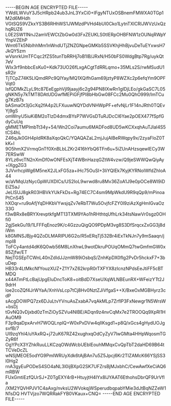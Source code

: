 -----BEGIN AGE ENCRYPTED FILE-----
YWdlLWVuY3J5cHRpb24ub3JnL3YxCi0+IFgyNTUxOSBnemFMWXA0TGp1M2d6MHdh
VGtSQS9VZkxYS3B6RHhWS1JWMzdPVHd4bUI0Cko1LytnTXlCRlJWVzUxQzhqRUZ6
L0E2SW11NnJ2amVEWCtZbGw0d3FxZEUKLS0tIERpOHBFNW1zOUNqRWpYYnpVZEhP
Wmt6Tk5NblhhMm1nWndUTjZNZGNpeGMKb5SSVKhjHhBjvuDeTuEYxwsH7JkQY5zm
wVsnrkUmTFCqc2fZS5tunTbRRHj7oB1lB/JRxN/H50bFS0WdgBtp7Rg/uykQt7eV
WIx3rf9nbbcEsKu0+Kdk73UO26fLxgACgtTdRRLqmo+35MLs2S/rwMSudU1sR2ir
TjTCpZ74K5LlQmdRPc9QlYay/MQ1XQifhGam69jztyP8WZXc2p6efqYm9OPFVqt0
IsfQDMkZLyL9tc87EeEgphVjl9jaayj6c2g94PN8IXwRn1gIDjLEo/gkGaSC7L05
gNKN5y7kTMT8DAtUDGwfMEPiGFjfPI8bHbGw08FCc2Mu0QhO999/ImTCug7KzB7s
bASmaOt3jGcXq2fA4p2LFXuuwNQYDdVNHWpPF+efvNjLr1F14nJRth0TQEvYj9gS
omWnyU5iuKiBM2oTlzD4dmxBYsP7WVGsDTuRJDcCl6Yae2pOEX477fSpfGdyCuUq
gMMETMPlmbTt34y+54/Wn2Coi7aumu6MADFod8UD5wKCXxqhAuTJlal4S5tCS4hL
Z46qJk0GH4pIdRK8aXqoQkC/YQAQAZaL2mjJujAIBeRWqpy9x/2zyaFloZ0TkK+l
9O5hmX2VrmqGnTf0XnBLbLZKr2416hYbQ6TFn6u+5iZUnAHzsqewIECy3W7ERSwW
8YLz6vcTN2nXmDf0wONFEsXjT4WBnHazqGZtW4vzw/Q9jeSWWQwQiyAy+lXggZG3
3JVvrhcpWg6M5neX2JLxFG5za+iHc75OuSI+3liYQIEk7KyjKYRNoIWfdZhIoA44
w/aVMqUzNycGpWUXDlCs/US2IoL9wrwd8ru8Mv36ZoA1J9e0pOCe8WI9iDEiZ5aJ
JeLlSUJ8gkR03HBVkYUkFkDs+Rg74EC7C4sm9MpWkdU9R9qQp9/mPinoaPtCnS45
hXOqr+ru9oAfjYqDHKbVYwsjqZv7eRbT7Wu5OvjfcFZY0l9ziAzXgHmIGvaOz33G
f3wBRx8eBRYXrevptkfgMT13TXM9YAo1hRHthtqUfhLrk34tsNawVr0sgz0OHfi0
2gjSekGu19/1LFFFqEnoz9K/c4GzzuQigQO9PDpM3vg8S3DfSrqcxZxGG3j8diWm
k8GMNSJBjy4QZoDLMARIPU6G2o/R5xERqTj532Br4iExTkNJn7y9mSaaqn/jmpI8
ToFCy4antd4dK6Q0wb56M8LnXhwL9wotDkruPOUqOMmQ7twGmfmGW0x85Zjfw/ET
NejTGSEpTCWnL40nZdIdJJzmW89iOsbqS/ZnhKpDX0fIg2PvDr5hckxF7+3buDep
HB33r4LtMkcNfYouzXUZ+Z1Y7xZ62krpR0rTXFYX8zIcnzNPdsEeJtiFF5cBTMDQ
x44ATmFtLcBajUpgEluDncToK8+oitBdD7XseUXqWLNBEunRX+WFeizYTt2J9drH
loe2coZQf4JrWYaA/XnhVsLcp7tCj8Hv0NztZJiVfgaS++X/BxeOxMGBHyrz3cdP
sAcgDOWPQ7zx6DJuLtvYVnuAsZxabA7vqAkMLp7ZrflP3FxNewgr1N5WrsW+bsDj
tGvNQ3vDjxbd0zTmZiOySZVu4NlBE/ADqn9z4nvCqMx7e2TROOQq9XpRl1HAuOM9
F3p9qaDpxArvH7WOQLnplQ+W0xPxDVw4qIlKsgd1+p8Q/xGcs4gHydUOJgsvfB/7
UI9zqYhI4/uYAxRQ+j72uK67RZ42xughxqOdCyZyV7lwGMta4HHpWqosmTGZyR6f
OgYPcX3YZhkRuuLLKCzqOWdWcbUEbIEouhMMqxCvQpTbT2daHD69B64tTCVeDcZL
wNSjMEOE5odYG9PmIWRUyXdk6tAjBAn7u5Z5Jpcj6Kr2TIZAMcK66YSjSS3l0Hg2
rnA3gyEuPODeS4SO4aNL3l0ijBXpG2SK7UFZrsBjMJxbhC/CewAwfXeCiAQ6mRBW
FUxGmtiEzfQUrSJ+Z0TgEXY4rB+HtuyjtH4IYx8lJYAAT6EthohsDbrQF9UrVfla
/XM2YQVHPJV1C4aAxg/nvksU2WVokqjWSperudbqpabYMie3dJtBqNZZeW1N1sDQ
HVTVjzo7WQRRakFYB0VKaux+CNQ=
-----END AGE ENCRYPTED FILE-----
